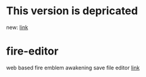 # This version is depricated
new: [link](https://github.com/alexMGriffin/fireedtior2)
# fire-editor
web based fire emblem awakening save file editor
[link](https://alexmgriffin.github.io/fire-editor/)
